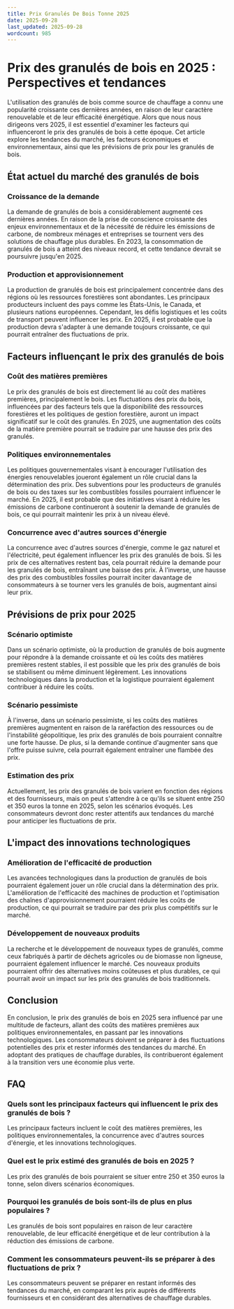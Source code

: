 ```yaml
---
title: Prix Granulés De Bois Tonne 2025
date: 2025-09-28
last_updated: 2025-09-28
wordcount: 985
---
```


# Prix des granulés de bois en 2025 : Perspectives et tendances

L'utilisation des granulés de bois comme source de chauffage a connu une popularité croissante ces dernières années, en raison de leur caractère renouvelable et de leur efficacité énergétique. Alors que nous nous dirigeons vers 2025, il est essentiel d'examiner les facteurs qui influenceront le prix des granulés de bois à cette époque. Cet article explore les tendances du marché, les facteurs économiques et environnementaux, ainsi que les prévisions de prix pour les granulés de bois.

## État actuel du marché des granulés de bois

### Croissance de la demande

La demande de granulés de bois a considérablement augmenté ces dernières années. En raison de la prise de conscience croissante des enjeux environnementaux et de la nécessité de réduire les émissions de carbone, de nombreux ménages et entreprises se tournent vers des solutions de chauffage plus durables. En 2023, la consommation de granulés de bois a atteint des niveaux record, et cette tendance devrait se poursuivre jusqu'en 2025.

### Production et approvisionnement

La production de granulés de bois est principalement concentrée dans des régions où les ressources forestières sont abondantes. Les principaux producteurs incluent des pays comme les États-Unis, le Canada, et plusieurs nations européennes. Cependant, les défis logistiques et les coûts de transport peuvent influencer les prix. En 2025, il est probable que la production devra s'adapter à une demande toujours croissante, ce qui pourrait entraîner des fluctuations de prix.

## Facteurs influençant le prix des granulés de bois

### Coût des matières premières

Le prix des granulés de bois est directement lié au coût des matières premières, principalement le bois. Les fluctuations des prix du bois, influencées par des facteurs tels que la disponibilité des ressources forestières et les politiques de gestion forestière, auront un impact significatif sur le coût des granulés. En 2025, une augmentation des coûts de la matière première pourrait se traduire par une hausse des prix des granulés.

### Politiques environnementales

Les politiques gouvernementales visant à encourager l'utilisation des énergies renouvelables joueront également un rôle crucial dans la détermination des prix. Des subventions pour les producteurs de granulés de bois ou des taxes sur les combustibles fossiles pourraient influencer le marché. En 2025, il est probable que des initiatives visant à réduire les émissions de carbone continueront à soutenir la demande de granulés de bois, ce qui pourrait maintenir les prix à un niveau élevé.

### Concurrence avec d'autres sources d'énergie

La concurrence avec d'autres sources d'énergie, comme le gaz naturel et l'électricité, peut également influencer les prix des granulés de bois. Si les prix de ces alternatives restent bas, cela pourrait réduire la demande pour les granulés de bois, entraînant une baisse des prix. À l'inverse, une hausse des prix des combustibles fossiles pourrait inciter davantage de consommateurs à se tourner vers les granulés de bois, augmentant ainsi leur prix.

## Prévisions de prix pour 2025

### Scénario optimiste

Dans un scénario optimiste, où la production de granulés de bois augmente pour répondre à la demande croissante et où les coûts des matières premières restent stables, il est possible que les prix des granulés de bois se stabilisent ou même diminuent légèrement. Les innovations technologiques dans la production et la logistique pourraient également contribuer à réduire les coûts.

### Scénario pessimiste

À l'inverse, dans un scénario pessimiste, si les coûts des matières premières augmentent en raison de la raréfaction des ressources ou de l'instabilité géopolitique, les prix des granulés de bois pourraient connaître une forte hausse. De plus, si la demande continue d'augmenter sans que l'offre puisse suivre, cela pourrait également entraîner une flambée des prix.

### Estimation des prix

Actuellement, les prix des granulés de bois varient en fonction des régions et des fournisseurs, mais on peut s'attendre à ce qu'ils se situent entre 250 et 350 euros la tonne en 2025, selon les scénarios évoqués. Les consommateurs devront donc rester attentifs aux tendances du marché pour anticiper les fluctuations de prix.

## L'impact des innovations technologiques

### Amélioration de l'efficacité de production

Les avancées technologiques dans la production de granulés de bois pourraient également jouer un rôle crucial dans la détermination des prix. L'amélioration de l'efficacité des machines de production et l'optimisation des chaînes d'approvisionnement pourraient réduire les coûts de production, ce qui pourrait se traduire par des prix plus compétitifs sur le marché.

### Développement de nouveaux produits

La recherche et le développement de nouveaux types de granulés, comme ceux fabriqués à partir de déchets agricoles ou de biomasse non ligneuse, pourraient également influencer le marché. Ces nouveaux produits pourraient offrir des alternatives moins coûteuses et plus durables, ce qui pourrait avoir un impact sur les prix des granulés de bois traditionnels.

## Conclusion

En conclusion, le prix des granulés de bois en 2025 sera influencé par une multitude de facteurs, allant des coûts des matières premières aux politiques environnementales, en passant par les innovations technologiques. Les consommateurs doivent se préparer à des fluctuations potentielles des prix et rester informés des tendances du marché. En adoptant des pratiques de chauffage durables, ils contribueront également à la transition vers une économie plus verte.

## FAQ

### Quels sont les principaux facteurs qui influencent le prix des granulés de bois ?

Les principaux facteurs incluent le coût des matières premières, les politiques environnementales, la concurrence avec d'autres sources d'énergie, et les innovations technologiques.

### Quel est le prix estimé des granulés de bois en 2025 ?

Les prix des granulés de bois pourraient se situer entre 250 et 350 euros la tonne, selon divers scénarios économiques.

### Pourquoi les granulés de bois sont-ils de plus en plus populaires ?

Les granulés de bois sont populaires en raison de leur caractère renouvelable, de leur efficacité énergétique et de leur contribution à la réduction des émissions de carbone.

### Comment les consommateurs peuvent-ils se préparer à des fluctuations de prix ?

Les consommateurs peuvent se préparer en restant informés des tendances du marché, en comparant les prix auprès de différents fournisseurs et en considérant des alternatives de chauffage durables.